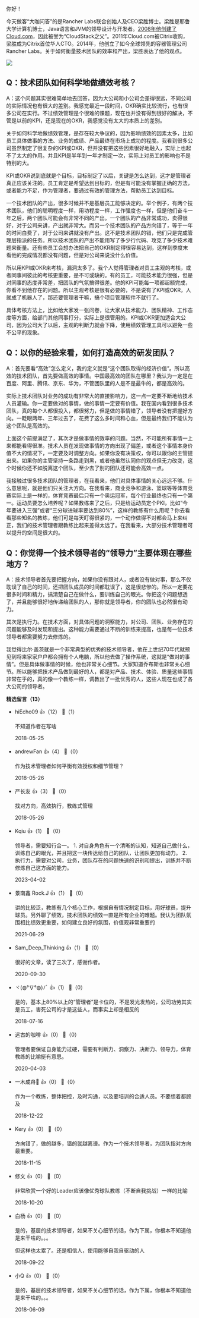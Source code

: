 你好！

今天做客“大咖问答”的是Rancher Labs联合创始人及CEO梁胜博士。梁胜是耶鲁大学计算机博士，Java语言和JVM的领导设计与开发者。[2008年他创建了Cloud.com](http://xn--2008Cloud-8b7np1a800ab05bxsb.com)，因此被誉为“CloudStack之父”。2011年Cloud.com被Citrix收购，梁胜成为Citrix首位华人CTO。2014年，他创立了如今全球领先的容器管理公司Rancher Labs。关于如何衡量技术团队的效率和产出，梁胜表达了他的观点。

![](https://static001.geekbang.org/resource/image/16/23/16261b702233d48c8f6d612fbb0fe023.jpg?wh=879%2A956)

## Q：技术团队如何科学地做绩效考核？

A：这个问题其实很难简单地去回答，因为大公司和小公司会差得很远，不同公司的实际情况也有很大的差别。我感觉最近一段时间，OKR确实比较流行，也有很多公司在实行。不过绩效管理是个很难的课题，现在也并没有得到很好的解决，不管是以前的KPI，还是现在的OKR，我感觉没有太大的本质上的差别。

关于如何科学地做绩效管理，是存在较大争议的，因为影响绩效的因素太多，比如员工具体做事的方法、业务的成绩、产品最终在市场上成功的程度。我看到很多公司虽然制定了很复杂的KPI或OKR，但并没有把这些因素很好地融入，实际上也起不了太大的作用。并且KPI是半年到一年才制定一次，实际上对员工的影响也不是特别的大。

KPI或OKR说到底就是个目标，目标制定了以后，关键是怎么达到，这才是管理者真正应该关注的。员工肯定是希望达到目标的，但是有可能没有掌握正确的方法，或者能力不足，作为管理者，要通过有效的管理方法，帮助员工达到目标。

一个技术团队的产出，很多时候并不是基层员工能够决定的。举个例子，有两个技术团队，他们的聪明程度一样，用功程度一样，工作强度也一样，但是他们奋斗一年之后，两个团队可能会有非常不同的产出。一个团队的产品非常成功，卖得很好，对于公司来讲，产出就非常大。而另一个技术团队的产品方向错了，等于一年的时间白费了，对于公司来讲就没有产出。这不是技术团队的错，他们只是完成管理层指派的任务。所以技术团队的产出不能用写了多少行代码、攻克了多少技术难题来衡量。还有些员工会想办法把自己的OKR制定得很容易达到，这样到季度末看他的完成情况都没有问题，但是对公司来说没什么价值。

所以用KPI或OKR来考核，漏洞太多了。我个人觉得管理者对员工主观的考核，或者同事间彼此的考核更重要，是不可或缺的。有的员工，可能技术能力很强，但是对同事的态度非常差，把团队的气氛搞得很差。他的KPI可能每一项都超额完成，你看不到他存在的问题。所以主观考核是很有必要的，不是说有了KPI或OKR，人就成了机器人了，那还要管理者干嘛，搞个项目管理软件不就行了。

具体考核方法上，比如给大家发一张问卷，让大家从技术能力、团队精神、工作态度等方面，给部门其他同事打分，实际上是很管用的。KPI或OKR更加适合大公司，因为公司大了以后，主观的判断力就会下降，使用绩效管理工具可以避免一些不公平的现象。

## Q：以你的经验来看，如何打造高效的研发团队？

A：首先要看“高效”怎么定义，我的定义就是“这个团队取得的经济价值”。所以高效的技术团队，首先要做高效的事情。中国最高效的团队在哪里？我认为一定是在百度、阿里、腾讯、京东、华为，不管团队里的人是不是最牛的，都是高效的。

实际上技术团队对业务的成功有非常大的直接影响力，这一点一定要不断地给技术人员灌输。你一定要做对的事情，做的事情一定要有价值。我在国内看到很多技术团队，真的每个人都很投入，都很努力，但是做的事情错了，领导者没有把握好方向。一眨眼两年、三年过去了，花费了这么多时间和心血，但是最终我们不能认为这个团队是高效的。

上面这个前提满足了，其次才是做事情的效率的问题。当然，不可能所有事情一上来都能看得很准。技术人员在发现做事情的方向出现了偏差，或者这个事情本身价值不大的情况下，一定要及时调整方向。如果你没有决策权，你可以跟你的主管提出来。如果你的主管坚持一条路走到黑，或者他虽然认同你的观点但无力改变，这个时候你还不如脱离这个团队，至少去了别的团队还可能会高效一点。

我接触过很多技术团队的管理者，在我看来，他们对具体事情的关心远远不够。什么意思呢，就是他们只关注大方向。在我看来，商业竞争和游泳、篮球等等体育竞赛实际上是一样的，体育竞赛最后只有一个奥运冠军，每个行业最终也只有一个第一。运动员要怎么培养呢？如果教练来了之后，只是给运动员定个PKI，比如“今年要进入三强”或者“三分球进球率要达到80%”，这样的教练有什么用呢？你去看看那些知名的教练，他们可是每天盯得很紧的，一个动作做得不对都会马上来纠正，我们的技术管理者跟教练比起来差得太远了。在我看来，大部分技术管理者可以提升的空间是很大的。

## Q：你觉得一个技术领导者的“领导力”主要体现在哪些地方？

A：技术领导者首先要把握方向，如果你没有跟对人，或者没有做对事，那么不仅耽误了自己的时间，还把团队成员的时间都耽误了，这是很悲惨的。所以一定要花很多时间和精力，搞清楚自己在做什么，要训练自己的眼光。你把这个问题想透了，并且能够很好地传递给团队的人，那你就是领导者，你的团队也必然很有动力。

其次是执行力。在技术方面，对具体问题的洞察能力，对公司、团队、业务存在的问题能够及时发现和提出。这种能力需要通过不断的训练来提高，也是每一位技术领导者都需要努力去修炼的。

我觉得比尔·盖茨就是一个非常典型的优秀的技术领导者，他在上世纪70年代就预见到将来家家户户都会拥有个人电脑，所以他去做了操作系统，这就是“做对的事情”。但是具体做事情的时候，他也非常关心细节。大家知道乔布斯也非常关心细节。所以能够把技术产品做到最好的人，都是对产品、技术、体验、质量这些事情非常在乎的，真的像一个教练一样，调教出了一批优秀的人，这些人现在也成了各大公司的领导者。
<div><strong>精选留言（13）</strong></div><ul>
<li><span>hiEcho09</span> 👍（12） 💬（1）<p>不知道作者在写啥</p>2018-05-25</li><br/><li><span>andrewFan</span> 👍（4） 💬（0）<p>作为技术管理者如何平衡有效授权和细节管理？</p>2018-05-26</li><br/><li><span>严长友</span> 👍（3） 💬（0）<p>找对方向，高效执行，教练式管理</p>2018-05-26</li><br/><li><span>Kqiu</span> 👍（1） 💬（0）<p>领导者，需要知行合一。
1. 对自身角色有一个清晰的认知，知道自己做什么，训练自己的眼光，并且把这一块传达给自己的团队，让团队更加有动力。
2. 执行力，需要对公司，业务，团队存在的问题快速的识别和提出，训练并不断修炼自己这方面的能力。</p>2023-04-02</li><br/><li><span>景南鑫 Rock.J</span> 👍（1） 💬（0）<p>讲的比较泛，教练有几个核心工作，根据自有情况制定目标，用好球员，提升球员。另外聊了绩效，技术团队的绩效一直是所有企业的难题。我认为团队氛围相比绩效更重要，如何建立良好的氛围，价值观非常重要的
</p>2021-06-29</li><br/><li><span>Sam_Deep_Thinking</span> 👍（1） 💬（0）<p>很好的文章，读了三次了，感谢作者。</p>2020-09-30</li><br/><li><span>ヾ(◍°∇°◍)ﾉﾞ</span> 👍（1） 💬（0）<p>是的，基本上80%以上的“管理者”是卡位的，不是发光发热的，公司功劳其实是员工，害死公司的才是这些人，而事实上却是相反的</p>2018-07-16</li><br/><li><span>远古的咖啡</span> 👍（0） 💬（0）<p>管理者要保证自身能力过硬，需要有判断力、洞察力、决断力、领导力，体育教练的比喻挺有意思。</p>2020-04-03</li><br/><li><span>一木成舟🌊</span> 👍（0） 💬（0）<p>作为一个教练，整体把控，及时沟通，以及要培训的合适人员。不要想着都顾及</p>2018-12-22</li><br/><li><span>Kery</span> 👍（0） 💬（0）<p>方向错了，做的越多，错的就越离谱。作为一个技术领导者，为团队指对方向最重要。</p>2018-11-15</li><br/><li><span>修文</span> 👍（0） 💬（0）<p>非常欣赏一个好的Leader应该像优秀球队教练（不断自我挑战）一样的比喻</p>2018-10-20</li><br/><li><span>白杨</span> 👍（0） 💬（0）<p>是的，基层的技术领导者，如果不关心细节的话，作为下属，你根本不知道他是来干啥的。。。

但这样也太累了。还是相信人，使用能够自我自驱动的人</p>2018-09-22</li><br/><li><span>小Q</span> 👍（0） 💬（0）<p>是的，基层的技术领导者，如果不关心细节的话，作为下属，你根本不知道他是来干啥的。。。</p>2018-06-09</li><br/>
</ul>